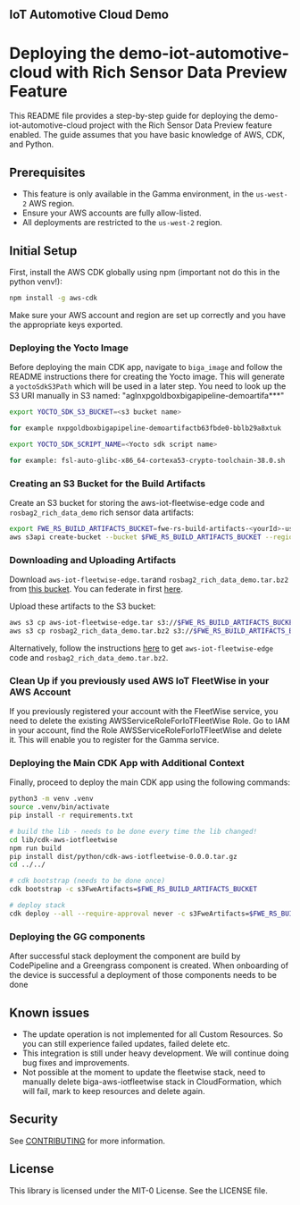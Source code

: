 ## IoT Automotive Cloud Demo

# Deploying the demo-iot-automotive-cloud with Rich Sensor Data Preview Feature

This README file provides a step-by-step guide for deploying the demo-iot-automotive-cloud project with the Rich Sensor Data Preview feature enabled. The guide assumes that you have basic knowledge of AWS, CDK, and Python.

## Prerequisites

- This feature is only available in the Gamma environment, in the `us-west-2` AWS region.
- Ensure your AWS accounts are fully allow-listed.
- All deployments are restricted to the `us-west-2` region.

## Initial Setup

First, install the AWS CDK globally using npm (important not do this in the python venv!):

```bash
npm install -g aws-cdk
```

Make sure your AWS account and region are set up correctly and you have the appropriate keys exported.


### Deploying the Yocto Image

Before deploying the main CDK app, navigate to `biga_image` and follow the README instructions there for creating the Yocto image. This will generate a `yoctoSdkS3Path` which will be used in a later step. You need to look up the S3 URI manually in S3 named: "aglnxpgoldboxbigapipeline-demoartifa***"
```bash
export YOCTO_SDK_S3_BUCKET=<s3 bucket name>

for example nxpgoldboxbigapipeline-demoartifactb63fbde0-bblb29a8xtuk
```

```bash
export YOCTO_SDK_SCRIPT_NAME=<Yocto sdk script name> 

for example: fsl-auto-glibc-x86_64-cortexa53-crypto-toolchain-38.0.sh
```

### Creating an S3 Bucket for the Build Artifacts

Create an S3 bucket for storing the aws-iot-fleetwise-edge code and `rosbag2_rich_data_demo` rich sensor data artifacts:

```bash
export FWE_RS_BUILD_ARTIFACTS_BUCKET=fwe-rs-build-artifacts-<yourId>-us-west-2
aws s3api create-bucket --bucket $FWE_RS_BUILD_ARTIFACTS_BUCKET --region us-west-2 --create-bucket-configuration LocationConstraint=us-west-2
```

### Downloading and Uploading Artifacts

Download `aws-iot-fleetwise-edge.tar`and `rosbag2_rich_data_demo.tar.bz2` from [this bucket](https://s3.console.aws.amazon.com/s3/buckets/fwe-rs-build-artifacts-us-west-2?region=us-west-2&tab=objects#).
You can federate in first [here](https://isengard.amazon.com/federate?account=920355565112&role=Admin).

Upload these artifacts to the S3 bucket:

```bash
aws s3 cp aws-iot-fleetwise-edge.tar s3://$FWE_RS_BUILD_ARTIFACTS_BUCKET
aws s3 cp rosbag2_rich_data_demo.tar.bz2 s3://$FWE_RS_BUILD_ARTIFACTS_BUCKET
```

Alternatively, follow the instructions [here](https://gitlab.aws.dev/aws-iot-automotive/IoTAutobahnVehicleAgent/-/blob/mainline/docs/vision-system-data/vision-system-data-demo.md#obtain-the-fwe-code-for-vision-system-data) to get `aws-iot-fleetwise-edge` code and `rosbag2_rich_data_demo.tar.bz2`.


### Clean Up if you previously used AWS IoT FleetWise in your AWS Account

If you previously registered your account with the FleetWise service, you need to delete the existing AWSServiceRoleForIoTFleetWise Role. Go to IAM in your account, find the Role AWSServiceRoleForIoTFleetWise and delete it. This will enable you to register for the Gamma service.

### Deploying the Main CDK App with Additional Context

Finally, proceed to deploy the main CDK app using the following commands:

```bash
python3 -m venv .venv
source .venv/bin/activate
pip install -r requirements.txt

# build the lib - needs to be done every time the lib changed!
cd lib/cdk-aws-iotfleetwise
npm run build
pip install dist/python/cdk-aws-iotfleetwise-0.0.0.tar.gz
cd ../../

# cdk bootstrap (needs to be done once)
cdk bootstrap -c s3FweArtifacts=$FWE_RS_BUILD_ARTIFACTS_BUCKET

# deploy stack
cdk deploy --all --require-approval never -c s3FweArtifacts=$FWE_RS_BUILD_ARTIFACTS_BUCKET -c yoctoSdkS3Path=$YOCTO_SDK_S3_BUCKET -c yoctoSdkScriptName=$YOCTO_SDK_SCRIPT_NAME
```

### Deploying the GG components
After successful stack deployment the component are build by CodePipeline and a Greengrass component is created.
When onboarding of the device is successful a deployment of those components needs to be done

## Known issues
- The update operation is not implemented for all Custom Resources. So you can still experience failed updates, failed delete etc.
- This integration is still under heavy development. We will continue doing bug fixes and improvements.
- Not possible at the moment to update the fleetwise stack, need to manually delete biga-aws-iotfleetwise stack in CloudFormation, which will fail, mark to keep resources and delete again.

## Security

See [CONTRIBUTING](CONTRIBUTING.md#security-issue-notifications) for more information.

## License

This library is licensed under the MIT-0 License. See the LICENSE file.

